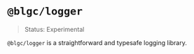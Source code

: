 # `@blgc/logger`

> Status: Experimental

`@blgc/logger` is a straightforward and typesafe logging library.
